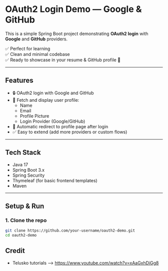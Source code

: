 # OAuth2 Login Demo — Google & GitHub

This is a simple Spring Boot project demonstrating **OAuth2 login** with **Google** and **GitHub** providers.

✅ Perfect for learning  
✅ Clean and minimal codebase  
✅ Ready to showcase in your resume & GitHub profile 🚀

---

## Features

- 🔒 OAuth2 login with Google and GitHub
- 👤 Fetch and display user profile:
    - Name
    - Email
    - Profile Picture
    - Login Provider (Google/GitHub)
- 🚀 Automatic redirect to profile page after login
- ✅ Easy to extend (add more providers or custom flows)

---

## Tech Stack

- Java 17
- Spring Boot 3.x
- Spring Security
- Thymeleaf (for basic frontend templates)
- Maven

---

## Setup & Run

### 1. Clone the repo

```bash
git clone https://github.com/your-username/oauth2-demo.git
cd oauth2-demo
```

## Credit
- Telusko tutorials --> https://www.youtube.com/watch?v=xAaGxhDiGg8
